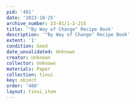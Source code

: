 ```yaml
---
pid: '481'
date: '2023-10-25'
archive_number: 23-01/1-2-215
title: '"By Way of Change" Recipe Book'
description: '"By Way of Change" Recipe Book'
extent: '1'
condition: Good
date_unvalidated: Unknown
creator: Unknown
collector: Unknown
materials: Paper
collection: tinui
key: object
order: '480'
layout: tinui_item
---
```

